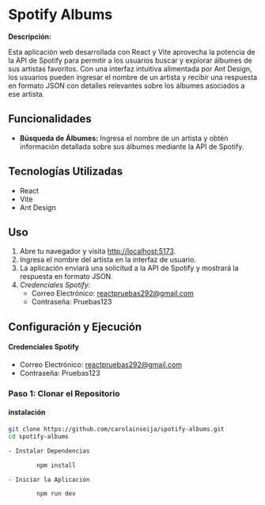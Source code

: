 # Spotify Albums

**Descripción:** 

Esta aplicación web desarrollada con React y Vite aprovecha la potencia de la API de Spotify para permitir a los usuarios buscar y explorar álbumes de sus artistas favoritos. Con una interfaz intuitiva alimentada por Ant Design, los usuarios pueden ingresar el nombre de un artista y recibir una respuesta en formato JSON con detalles relevantes sobre los álbumes asociados a ese artista.

## Funcionalidades

- **Búsqueda de Álbumes:** Ingresa el nombre de un artista y obtén información detallada sobre sus álbumes mediante la API de Spotify.

## Tecnologías Utilizadas

- React
- Vite
- Ant Design

## Uso

1. Abre tu navegador y visita [http://localhost:5173](http://localhost:5173).
2. Ingresa el nombre del artista en la interfaz de usuario.
3. La aplicación enviará una solicitud a la API de Spotify y mostrará la respuesta en formato JSON.
4. *Credenciales Spotify:*
   - Correo Electrónico: reactpruebas292@gmail.com
   - Contraseña: Pruebas123


## Configuración y Ejecución

#### Credenciales Spotify

 - Correo Electrónico: reactpruebas292@gmail.com
 - Contraseña: Pruebas123


### Paso 1: Clonar el Repositorio
#### instalación

```bash
git clone https://github.com/carolainseija/spotify-albums.git
cd spotify-albums

- Instalar Dependencias

        npm install

- Iniciar la Aplicación 

        npm run dev
